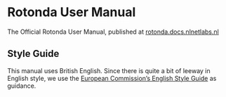 # Rotonda User Manual
The Official Rotonda User Manual, published at
[rotonda.docs.nlnetlabs.nl](https://rotonda.docs.nlnetlabs.nl)


## Style Guide

This manual uses British English. Since there is quite a bit of leeway in
English style, we use the [European Commission’s English Style Guide] as
guidance.

[European Commission’s English Style Guide]:
    https://ec.europa.eu/info/sites/info/files/styleguide_english_dgt_en.pdf
